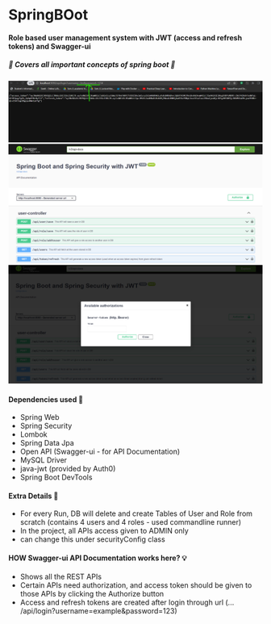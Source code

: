 # SpringBOot

#### Role based user management system with JWT (access and refresh tokens) and Swagger-ui
##### :star2: Covers all important concepts of spring boot :star2:

<!-- Images -->
<img src="src/main/resources/Images/admin_login_access_token.png">
<img src="src/main/resources/Images/JWT_Swagger.png">
<img src="src/main/resources/Images/JWT_Swagger_authorization_token.png">

#### Dependencies used :leaves:
* Spring Web
* Spring Security
* Lombok
* Spring Data Jpa
* Open API (Swagger-ui - for API Documentation)
* MySQL Driver
* java-jwt (provided by Auth0)
* Spring Boot DevTools

#### Extra Details :page_with_curl:
* For every Run, DB will delete and create Tables of User and Role from scratch (contains 4 users and 4 roles - used commandline runner)
* In the project, all APIs access given to ADMIN only
* can change this under securityConfig class

#### HOW Swagger-ui API Documentation works here? :bulb:
* Shows all the REST APIs 
* Certain APIs need authorization, and access token should be given to those APIs by clicking the Authorize button
* Access and refresh tokens are created after login through url (... /api/login?username=example&password=123)